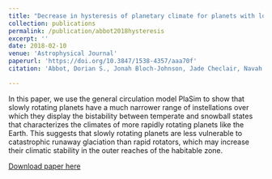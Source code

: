 ```yaml
---
title: "Decrease in hysteresis of planetary climate for planets with long solar days"
collection: publications
permalink: /publication/abbot2018hysteresis
excerpt: ''
date: 2018-02-10
venue: 'Astrophysical Journal'
paperurl: 'https://doi.org/10.3847/1538-4357/aaa70f'
citation: 'Abbot, Dorian S., Jonah Bloch-Johnson, Jade Checlair, Navah X. Farahat, <b>R. J. Graham</b>, David Plotkin, Predrag Popovic, and and Francisco Spaulding-Astudillo. &quot;Decrease in Hysteresis of Planetary Climate for Planets with Long Solar Days&quot; <i>The Astrophysical Journal</i> 854, no. 1 (2018): 3. DOI:10.3847/1538-4357/aaa70f.'

---
```

In this paper, we use the general circulation model PlaSim to show that slowly rotating planets have a much narrower range of instellations over which they display the bistability between temperate and snowball states that characterizes the climates of more rapidly rotating planets like the Earth. This suggests that slowly rotating planets are less vulnerable to catastrophic runaway glaciation than rapid rotators, which may increase their climatic stability in the outer reaches of the habitable zone.

[Download paper here](http://arejaygraham.github.io/files/abbot2018hysteresis.pdf)

